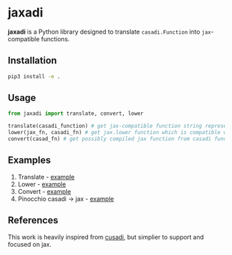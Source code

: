 # jaxadi

**jaxadi** is a Python library designed to translate `casadi.Function` into `jax`-compatible functions.

## Installation

```bash
pip3 install -e .
```

## Usage

```python
from jaxadi import translate, convert, lower

translate(casadi_function) # get jax-compatible function string representation
lower(jax_fn, casadi_fn) # get jax.lower function which is compatible with different platforms for exporting
convert(casad_fn) # get possibly compiled jax function from casadi function
```

## Examples

1. Translate - [example](examples/00_translate.py)
2. Lower - [example](examples/01_lower.py)
3. Convert - [example](examples/02_convert.py)
4. Pinocchio casadi -> jax - [example](examples/03_pinocchio.py)

## References

This work is heavily inspired from [cusadi](https://github.com/se-hwan/cusadi), but simplier to support and focused on jax.
